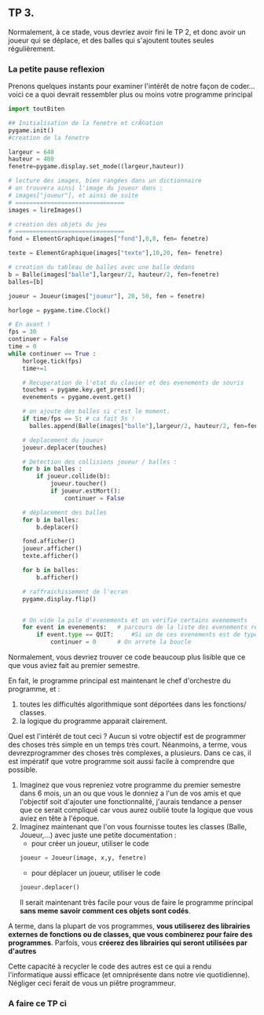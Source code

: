 
## TP 3.


Normalement, à ce stade, vous devriez avoir fini le TP 2,
et donc avoir un joueur qui se déplace,
et des balles qui s'ajoutent toutes seules régulièrement.

### La petite pause reflexion

Prenons quelques instants pour examiner l'intérêt de notre façon de coder...
voici ce a quoi devrait ressembler plus ou moins votre programme principal

```python
import toutBiten

## Initialisation de la fenetre et crÃ©ation
pygame.init()
#creation de la fenetre

largeur = 640
hauteur = 480
fenetre=pygame.display.set_mode((largeur,hauteur))

# lecture des images, bien rangées dans un dictionnaire
# on trouvera ainsi l'image du joueur dans :
# images["joueur"], et ainsi de suite
# ===============================
images = lireImages()

# creation des objets du jeu
# ===============================
fond = ElementGraphique(images["fond"],0,0, fen= fenetre)

texte = ElementGraphique(images["texte"],10,20, fen= fenetre)

# creation du tableau de balles avec une balle dedans
b = Balle(images["balle"],largeur/2, hauteur/2, fen=fenetre)
balles=[b]

joueur = Joueur(images["joueur"], 20, 50, fen = fenetre)

horloge = pygame.time.Clock()

# En avant !
fps = 30
continuer = False
time = 0
while continuer == True :
    horloge.tick(fps)
    time+=1

    # Recuperation de l'etat du clavier et des evenements de souris
    touches = pygame.key.get_pressed();
    evenements = pygame.event.get()

    # on ajoute des balles si c'est le moment.
    if time/fps == 5: # ca fait 5s !
      balles.append(Balle(images["balle"],largeur/2, hauteur/2, fen=fenetre))

    # deplacement du joueur
    joueur.deplacer(touches)

    # Detection des collisions joueur / balles :
    for b in balles :
        if joueur.collide(b):
            joueur.toucher()
            if joueur.estMort():
                continuer = False

    # déplacement des balles
    for b in balles:
        b.deplacer()

    fond.afficher()
    joueur.afficher()
    texte.afficher()

    for b in balles:
        b.afficher()

    # raffraichissement de l'ecran
    pygame.display.flip()


    # On vide la pile d'evenements et on verifie certains evenements
    for event in evenements:   # parcours de la liste des evenements recus
        if event.type == QUIT:     #Si un de ces evenements est de type QUIT
            continuer = 0	   # On arrete la boucle

```
Normalement, vous devriez trouver ce code beaucoup plus lisible
que ce que vous aviez fait au premier semestre.

En fait, le programme principal est maintenant le chef d'orchestre du programme,
et :
1. toutes les difficultés algorithmique sont déportées dans les fonctions/ classes.
2. la logique du programme apparait clairement.

Quel est l'intérêt de tout ceci ?
Aucun si votre objectif est de programmer des choses très simple
en un temps très court. Néanmoins, a terme, vous devrezprogrammer des choses
très complexes, a plusieurs. Dans ce cas, il est impératif que votre programme
soit aussi facile à comprendre que possible.

1. Imaginez que vous repreniez votre programme du premier
semestre dans 6 mois, un an ou que vous le donniez a l'un de vos amis et que l'objectif soit d'ajouter une fonctionnalité, j'aurais tendance a penser que ce serait compliqué car vous aurez oublié toute la logique que vous aviez en tête à l'époque.
2. Imaginez maintenant que l'on vous fournisse toutes les classes (Balle,
  Joueur,...) avec juste une petite documentation :
    - pour créer un joueur, utiliser le code
    ```python
    joueur = Joueur(image, x,y, fenetre)
    ```
    - pour déplacer un joueur, utiliser le code
    ```python
    joueur.deplacer()
    ```
    Il serait maintenant très facile pour vous de faire le programme principal
    **sans meme savoir comment ces objets sont codés**.


A terme, dans la plupart de vos programmes, **vous utiliserez des librairies externes
de fonctions ou de classes, que vous combinerez pour faire des programmes**.
Parfois, vous **créerez des librairies qui seront utilisées par d'autres**

Cette capacité à recycler le code des autres est ce qui a rendu l'informatique
aussi efficace (et omniprésente dans notre vie quotidienne). Négliger ceci ferait
de vous un piêtre programmeur.

### A faire ce TP ci 
